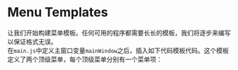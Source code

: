# Menu Templates
让我们开始构建菜单模板。任何可用的程序都需要长长的模板，我们将逐步来编写以保证格式无误。    
在`main.js`中定义主窗口变量`mainWindow`之后，插入如下代码模板代码。这个模板定义了两个顶级菜单，每个顶级菜单分别有一个菜单项：
  
